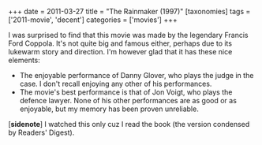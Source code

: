 +++
date = 2011-03-27
title = "The Rainmaker (1997)"
[taxonomies]
tags = ['2011-movie', 'decent']
categories = ['movies']
+++

I was surprised to find that this movie was made by the legendary
Francis Ford Coppola. It's not quite big and famous either, perhaps due
to its lukewarm story and direction. I'm however glad that it has these
nice elements:

-   The enjoyable performance of Danny Glover, who plays the judge in
    the case. I don't recall enjoying any other of his performances.
-   The movie's best performance is that of Jon Voigt, who plays the
    defence lawyer. None of his other performances are as good or as
    enjoyable, but my memory has been proven unreliable.

[**sidenote**] I watched this only cuz I read the book (the version
condensed by Readers' Digest).
